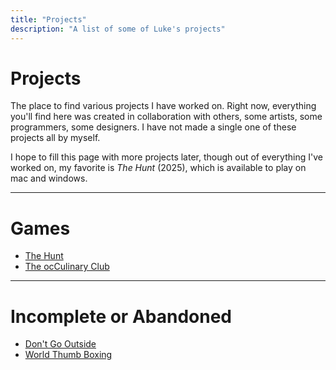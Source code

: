 ```yaml
---
title: "Projects"
description: "A list of some of Luke's projects"
---
```


# Projects

The place to find various projects I have worked on. Right now, everything you'll find here was created in collaboration with others, some artists, some programmers, some designers. I have not made a single one of these projects all by myself.

I hope to fill this page with more projects later, though out of everything I've worked on, my favorite is <i>The Hunt</i> (2025), which is available to play on mac and windows.

<hr />

<h1>Games</h1>

<ul>
<li><a class="buttonlink" href="/projects/thehunt">The Hunt</a></li>
<li><a class="buttonlink" href="/projects/occulinaryclub">The ocCulinary Club</a></li>
</ul>

<hr />

<h1>Incomplete or Abandoned</h1>

<ul>
<li><a class="buttonlink" href="/projects/dontgooutside">Don't Go Outside</a></li>
<li><a class="buttonlink" href="/projects/worldthumbboxing">World Thumb Boxing</a></li>
</ul>
